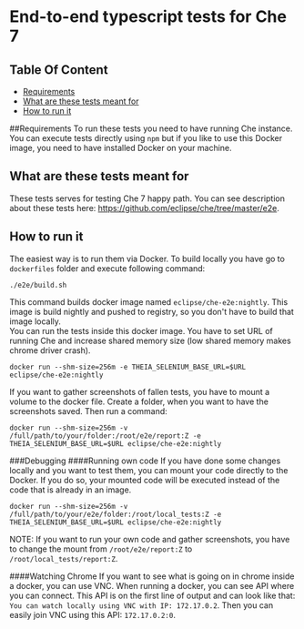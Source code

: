 # End-to-end typescript tests for Che 7

## Table Of Content

* [Requirements](#requirements)
* [What are these tests meant for](#what-are-these-tests-meant-for)
* [How to run it](#how-to-run-it)

##Requirements
To run these tests you need to have running Che instance. You can execute tests directly using ` npm ` but if you like to use this Docker image, you need to have 
installed Docker on your machine. 

## What are these tests meant for
These tests serves for testing Che 7 happy path. You can see description about these tests here: https://github.com/eclipse/che/tree/master/e2e.

## How to run it
The easiest way is to run them via Docker. To build locally you have go to ` dockerfiles ` folder and execute following command: 

``` 
./e2e/build.sh 
```
This command builds docker image named ` eclipse/che-e2e:nightly `. This image is build nightly and pushed to registry, so you don't have to build that image locally.   
You can run the tests inside this docker image. You have to set URL of running Che and increase shared memory size (low shared memory makes chrome driver crash).

```
docker run --shm-size=256m -e THEIA_SELENIUM_BASE_URL=$URL eclipse/che-e2e:nightly
```

If you want to gather screenshots of fallen tests, you have to mount a volume to the docker file. Create a folder, when you want to have the screenshots saved. Then run
a command:

```
docker run --shm-size=256m -v /full/path/to/your/folder:/root/e2e/report:Z -e THEIA_SELENIUM_BASE_URL=$URL eclipse/che-e2e:nightly
```

###Debugging
####Running own code
If you have done some changes locally and you want to test them, you can mount your code directly to the Docker. If you do so, your mounted code will be executed instead of the code that is already in an image.

```
docker run --shm-size=256m -v /full/path/to/your/e2e/folder:/root/local_tests:Z -e THEIA_SELENIUM_BASE_URL=$URL eclipse/che-e2e:nightly
```

NOTE: If you want to run your own code and gather screenshots, you have to change the mount from ` /root/e2e/report:Z ` to ` /root/local_tests/report:Z `.

####Watching Chrome
If you want to see what is going on in chrome inside a docker, you can use VNC. When running a docker, you can see API where you can connect. This API is on the first line of output and can look like that: ` You can watch locally using VNC with IP: 172.17.0.2 `. Then you can easily join VNC using this API: ` 172.17.0.2:0 `.
